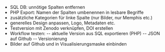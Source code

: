 - SQL DB: unnötige Spalten entfernen
- PHP Export: Namen der Spalten umbenennen in lesbare Begriffe
- zusätzliche Kategorien für linke Spalte (nur Bilder, nur Memphis etc.) 
- generelles Design anpassen, Logo, Metadaten etc.
- Testversion mit Zenodo verknüpfen, DOI erstellen
- Workflow testen: 
-- aktuelle Version aus SQL exportieren (PHP)
-- JSON auf Github
-- Versionierung
- Bilder auf Github und in Visualisierungsmaske einbinden
